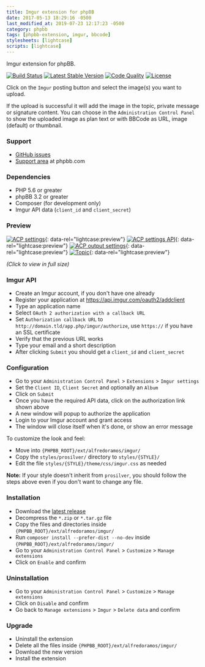```yaml
---
title: Imgur extension for phpBB
date: 2017-05-13 18:29:16 -0500
last_modified_at: 2019-07-23 12:17:23 -0500
category: phpbb
tags: [phpbb-extension, imgur, bbcode]
stylesheets: [lightcase]
scripts: [lightcase]
---
```

Imgur extension for phpBB.

[![Build Status](https://img.shields.io/travis/AlfredoRamos/phpbb-ext-imgur.svg?style=flat-square)](https://travis-ci.org/AlfredoRamos/phpbb-ext-imgur)
[![Latest Stable Version](https://img.shields.io/github/tag/AlfredoRamos/phpbb-ext-imgur.svg?label=stable&style=flat-square)](https://github.com/AlfredoRamos/phpbb-ext-imgur/releases)
[![Code Quality](https://img.shields.io/codacy/grade/96ac8d6766cb481483284c89cca8b347.svg?style=flat-square)](https://app.codacy.com/app/AlfredoRamos/phpbb-ext-imgur)
[![License](https://img.shields.io/github/license/AlfredoRamos/phpbb-ext-imgur.svg?style=flat-square)](https://raw.githubusercontent.com/AlfredoRamos/phpbb-ext-imgur/master/license.txt)

Click on the `Imgur` posting button and select the image(s) you want to upload.

If the upload is successful it will add the image in the topic, private message or signature content. You can choose in the `Administration Control Panel` to show the uploaded image as plan text or with BBCode as URL, image (default) or thumbnail.

<!-- more -->
### Support

- [GitHub issues](https://github.com/AlfredoRamos/phpbb-ext-imgur/issues)
- [Support area](https://www.phpbb.com/customise/db/extension/imgur/support) at phpbb.com

### Dependencies

- PHP 5.6 or greater
- phpBB 3.2 or greater
- Composer (for development only)
- Imgur API data (`client_id` and `client_secret`)

### Preview

[![ACP settings](https://i.imgur.com/FDKbWoqt.png)](https://i.imgur.com/FDKbWoq.png){: data-rel="lightcase:preview"}
[![ACP settings API](https://i.imgur.com/xxCEse7t.png)](https://i.imgur.com/xxCEse7.png){: data-rel="lightcase:preview"}
[![ACP output settings](https://i.imgur.com/CKcYnY2t.png)](https://i.imgur.com/CKcYnY2.png){: data-rel="lightcase:preview"}
[![Topic](https://i.imgur.com/8C7sMR2t.png)](https://i.imgur.com/8C7sMR2.png){: data-rel="lightcase:preview"}

*(Click to view in full size)*

### Imgur API
- Create an Imgur account, if you don't have one already
- Register your application at https://api.imgur.com/oauth2/addclient
- Type an application name
- Select `OAuth 2 authorization with a callback URL`
- Set `Authorization callback URL` to `http://domain.tld/app.php/imgur/authorize`, use `https://` if you have an SSL certificate
- Verify that the previous URL works
- Type your email and a short description
- After clicking `Submit` you should get a `client_id` and `client_secret`

### Configuration

- Go to your `Administration Control Panel` > `Extensions` > `Imgur settings`
- Set the `Client ID`, `Client Secret` and optionally an `Album`
- Click on `Submit`
- Once you have the required API data, click on the authorization link shown above
- A new window will popup to authorize the application
- Login to your Imgur account and grant access
- The window will close itself when it's done, or show an error message

To customize the look and feel:

- Move into `{PHPBB_ROOT}/ext/alfredoramos/imgur/`
- Copy the `styles/prosilver/` directory to `styles/{STYLE}/`
- Edit the file `styles/{STYLE}/theme/css/imgur.css` as needed

**Note:** If your style doesn't inherit from `prosilver`, you should follow the steps above even if you don't want to change any file.

### Installation

- Download the [latest release](https://github.com/AlfredoRamos/phpbb-ext-imgur/releases)
- Decompress the `*.zip` or `*.tar.gz` file
- Copy the files and directories inside `{PHPBB_ROOT}/ext/alfredoramos/imgur/`
- Run `composer install --prefer-dist --no-dev` inside `{PHPBB_ROOT}/ext/alfredoramos/imgur/`
- Go to your `Administration Control Panel` > `Customize` > `Manage extensions`
- Click on `Enable` and confirm

### Uninstallation

- Go to your `Administration Control Panel` > `Customize` > `Manage extensions`
- Click on `Disable` and confirm
- Go back to `Manage extensions` > `Imgur` > `Delete data` and confirm

### Upgrade

- Uninstall the extension
- Delete all the files inside `{PHPBB_ROOT}/ext/alfredoramos/imgur/`
- Download the new version
- Install the extension
